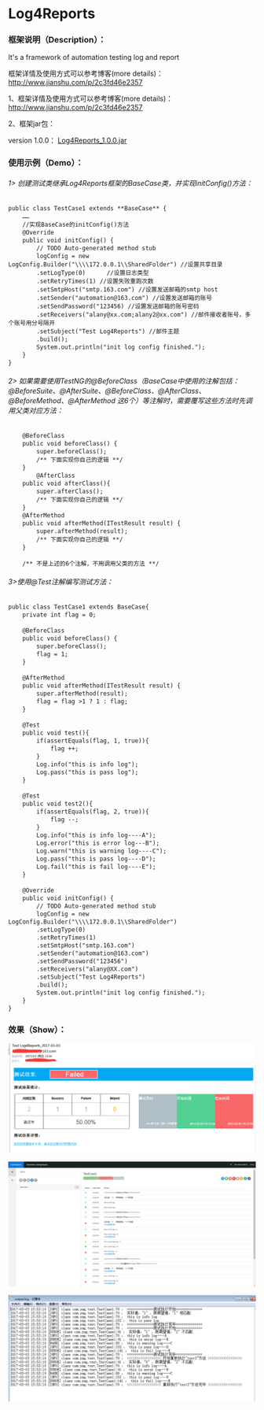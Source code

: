 # Log4Reports
### 框架说明（Description）：
It's a framework of automation testing log and report

框架详情及使用方式可以参考博客(more details)：http://www.jianshu.com/p/2c3fd46e2357

1、框架详情及使用方式可以参考博客(more details)：http://www.jianshu.com/p/2c3fd46e2357

2、框架jar包：

version 1.0.0： <a href="https://pan.baidu.com/s/1i4Eq0SX">Log4Reports_1.0.0.jar</a>


### 使用示例（Demo）：
###### 1> 创建测试类继承Log4Reports框架的BaseCase类，并实现initConfig()方法：
```
public class TestCase1 extends **BaseCase** {
    ……
    //实现BaseCase的initConfig()方法
    @Override
    public void initConfig() {
        // TODO Auto-generated method stub
        logConfig = new LogConfig.Builder("\\\\172.0.0.1\\SharedFolder") //设置共享目录
        .setLogType(0)      //设置日志类型
        .setRetryTimes(1) //设置失败重跑次数
        .setSmtpHost("smtp.163.com") //设置发送邮箱的smtp host
        .setSender("automation@163.com") //设置发送邮箱的账号
        .setSendPassword("123456) //设置发送邮箱的账号密码
        .setReceivers("alany@xx.com;alany2@xx.com") //邮件接收者账号，多个账号用分号隔开
        .setSubject("Test Log4Reports") //邮件主题
        .build();
        System.out.println("init log config finished.");
    }
}
```
###### 2> 如果需要使用TestNG的@BeforeClass（BaseCase中使用的注解包括：@BeforeSuite、@AfterSuite、@BeforeClass、@AfterClass、@BeforeMethod、@AfterMethod 这6个）等注解时，需要覆写这些方法时先调用父类对应方法：
```
    @BeforeClass
    public void beforeClass() {
        super.beforeClass();
        /** 下面实现你自己的逻辑 **/
    }
        @AfterClass
    public void afterClass(){
        super.afterClass();
        /** 下面实现你自己的逻辑 **/
    }
    @AfterMethod
    public void afterMethod(ITestResult result) {
        super.afterMethod(result);
        /** 下面实现你自己的逻辑 **/
    }

    /** 不是上述的6个注解，不用调用父类的方法 **/
```        
###### 3>使用@Test注解编写测试方法：
```
public class TestCase1 extends BaseCase{
    private int flag = 0;

    @BeforeClass
    public void beforeClass() {
        super.beforeClass();
        flag = 1;
    }

    @AfterMethod
    public void afterMethod(ITestResult result) {
        super.afterMethod(result);
        flag = flag >1 ? 1 : flag;
    }

    @Test
    public void test(){
        if(assertEquals(flag, 1, true)){
            flag ++;
        }
        Log.info("this is info log");
        Log.pass("this is pass log");    
    }

    @Test
    public void test2(){
        if(assertEquals(flag, 2, true)){
            flag --;
        }
        Log.info("this is info log----A");
        Log.error("this is error log---B");
        Log.warn("this is warning log----C");
        Log.pass("this is pass log----D");
        Log.fail("this is fail log----E");
    }

    @Override
    public void initConfig() {
        // TODO Auto-generated method stub
        logConfig = new LogConfig.Builder("\\\\172.0.0.1\\SharedFolder")
        .setLogType(0)
        .setRetryTimes(1)
        .setSmtpHost("smtp.163.com")
        .setSender("automation@163.com")
        .setSendPassword("123456")
        .setReceivers("alany@XX.com")
        .setSubject("Test Log4Reports")
        .build();
        System.out.println("init log config finished.");
    }
}
```
### 效果（Show）：
![image](readme-img/1.png)

![image](readme-img/2.png)

![image](readme-img/3.png)
